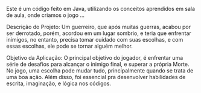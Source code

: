 Este é um código feito em Java, utilizando os conceitos aprendidos em sala de aula, onde criamos o jogo ...

Descrição do Projeto: Um guerreiro, que após muitas guerras, acabou por ser derrotado, porém, acordou em um lugar sombrio, e teria que enfrentar inimigos, no entanto, precisa tomar cuidado com suas escolhas, e com essas escolhas, ele pode se tornar alguém melhor.

Objetivo da Aplicação: O principal objetivo do jogador, é enfrentar uma série de desafios para alcançar o inimigo final, e superar a própria Morte. No jogo, uma escolha pode mudar tudo, principalmente quando se trata de uma boa ação. Além disso, foi essencial pra desenvolver habilidades de escrita, imaginação, e lógica nos códigos.
